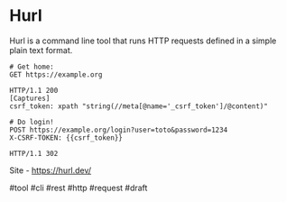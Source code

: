 # Hurl

Hurl is a command line tool that runs HTTP requests defined in a simple plain text format.

```
# Get home:
GET https://example.org

HTTP/1.1 200
[Captures]
csrf_token: xpath "string(//meta[@name='_csrf_token']/@content)"

# Do login!
POST https://example.org/login?user=toto&password=1234
X-CSRF-TOKEN: {{csrf_token}}

HTTP/1.1 302
```

Site - https://hurl.dev/

#tool #cli #rest #http #request
#draft
